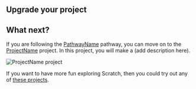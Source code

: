 ## Upgrade your project

## What next?

If you are following the [PathwayName](https://projects.raspberrypi.org/en/raspberrypi/pathway-name) pathway, you can move on to the [ProjectName](https://projects.raspberrypi.org/en/projects/project-name) project. In this project, you will make a (add description here).

![ProjectName project](images/projectname-project.png) 

If you want to have more fun exploring Scratch, then you could try out any of [these projects](https://projects.raspberrypi.org/en/projects/?software[]=html-css-javascript).